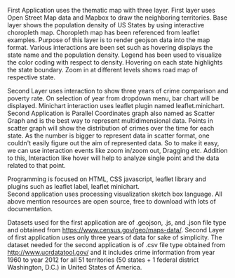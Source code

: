 First Application uses the thematic map with three layer. First layer uses Open Street Map data and Mapbox to draw the 
neighboring territories.  Base layer shows the population density of US States by using interactive choropleth map. 
Choropleth map has been referenced from leaflet examples. Purpose of this layer is to render geojson data into the map format. 
Various interactions are been set such as hovering displays the state name and the population density. 
Legend has been used to visualize the color coding with respect to density. Hovering on each state highlights the state boundary. 
Zoom in at different levels shows road map of respective state. 

Second Layer uses interaction to show three years of crime comparison and poverty rate. 
On selection of year from dropdown menu, bar chart will be displayed. Minichart interaction uses leaflet plugin named leaflet.minichart. 
Second Application is Parallel Coordinates graph also named as Scatter Graph and is the best way to represent multidimensional data.
Points in scatter graph will show the distribution of crimes over the time for each state. As the number is bigger to represent 
data in scatter format, one couldn't easily figure out the aim of represented data. So to make it easy, we can use interaction 
events like zoom in/zoom out, Dragging etc. Addition to this, Interaction like hover will help to analyze single point and the data 
related to that point.

Programming is focused on HTML, CSS javascript, leaflet library and plugins such as leaflet label, leaflet minichart.  
Second application uses processing visualization sketch box language. All above mention resources are open source, 
free to download with lots of documentation. 

Datasets used for the first application are of .geojson, .js, and .json file type and obtained from https://www.census.gov/geo/maps-data/.
Second Layer of first application uses only three years of data for sake of simplicity. The dataset needed for the second application is of 
.csv file type obtained from http://www.ucrdatatool.gov/ and it includes crime information from year 1960 to year 2012 for all 51 
territories (50 states + 1 federal district Washington, D.C.) in United States of America.  
